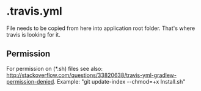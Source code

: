 ﻿# .travis.yml
File needs to be copied from here into application root folder. That's where travis is looking for it.

## Permission
For permission on (*.sh) files see also: http://stackoverflow.com/questions/33820638/travis-yml-gradlew-permission-denied. Example: "git update-index --chmod=+x Install.sh"